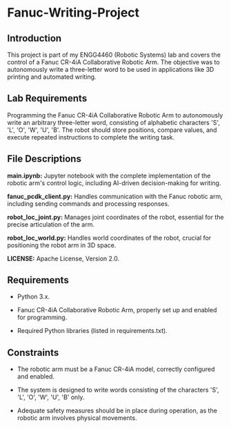 # Fanuc-Writing-Project
## Introduction
This project is part of my ENGG4460 (Robotic Systems) lab and covers the control of a Fanuc CR-4iA Collaborative Robotic Arm. The objective was to autonomously write a three-letter word to be used in applications like 3D printing and automated writing.

## Lab Requirements
Programming the Fanuc CR-4iA Collaborative Robotic Arm to autonomously write an arbitrary three-letter word, consisting of alphabetic characters 'S', 'L', 'O', 'W', 'U', 'B'.
The robot should store positions, compare values, and execute repeated instructions to complete the writing task.

## File Descriptions
**main.ipynb:** Jupyter notebook with the complete implementation of the robotic arm's control logic, including AI-driven decision-making for writing.  

**fanuc_pcdk_client.py:** Handles communication with the Fanuc robotic arm, including sending commands and processing responses.  

**robot_loc_joint.py:** Manages joint coordinates of the robot, essential for the precise articulation of the arm.  

**robot_loc_world.py:** Handles world coordinates of the robot, crucial for positioning the robot arm in 3D space.  

**LICENSE:** Apache License, Version 2.0.  


## Requirements
- Python 3.x.  

- Fanuc CR-4iA Collaborative Robotic Arm, properly set up and enabled for programming.  

- Required Python libraries (listed in requirements.txt).  


## Constraints
- The robotic arm must be a Fanuc CR-4iA model, correctly configured and enabled.  

- The system is designed to write words consisting of the characters 'S', 'L', 'O', 'W', 'U', 'B' only.  

- Adequate safety measures should be in place during operation, as the robotic arm involves physical movements.  

